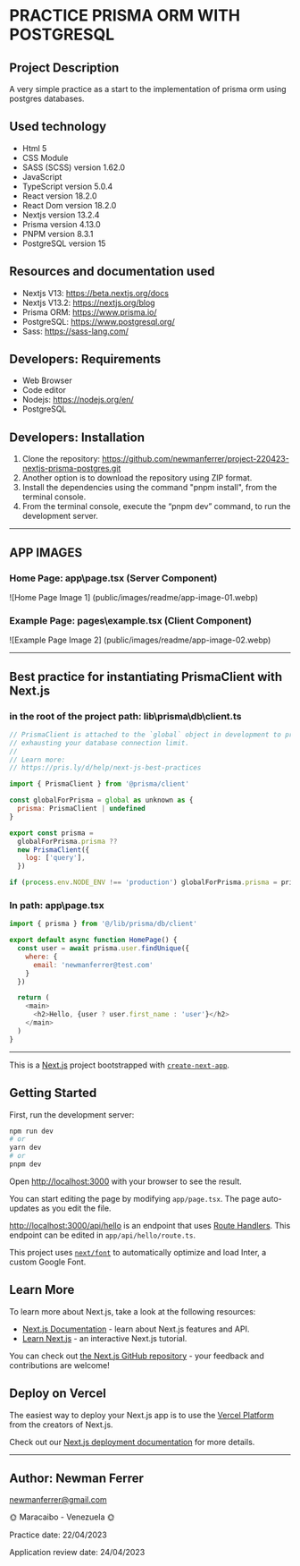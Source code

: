# PRACTICE PRISMA ORM WITH POSTGRESQL

## Project Description

A very simple practice as a start to the implementation of prisma orm using postgres databases.

## Used technology

- Html 5
- CSS Module
- SASS (SCSS) version 1.62.0
- JavaScript
- TypeScript version 5.0.4
- React version 18.2.0
- React Dom version 18.2.0
- Nextjs version 13.2.4
- Prisma version 4.13.0
- PNPM version 8.3.1
- PostgreSQL version 15

## Resources and documentation used

- Nextjs V13: https://beta.nextjs.org/docs
- Nextjs V13.2: https://nextjs.org/blog
- Prisma ORM: https://www.prisma.io/
- PostgreSQL: https://www.postgresql.org/
- Sass: https://sass-lang.com/

## Developers: Requirements

- Web Browser
- Code editor
- Nodejs: https://nodejs.org/en/
- PostgreSQL

## Developers: Installation

1. Clone the repository: https://github.com/newmanferrer/project-220423-nextjs-prisma-postgres.git
2. Another option is to download the repository using ZIP format.
3. Install the dependencies using the command "pnpm install", from the terminal console.
4. From the terminal console, execute the “pnpm dev” command, to run the development server.

---

## APP IMAGES

### Home Page: app\page.tsx (Server Component)

![Home Page Image 1] (public/images/readme/app-image-01.webp)

### Example Page: pages\example.tsx (Client Component)

![Example Page Image 2] (public/images/readme/app-image-02.webp)

---

## Best practice for instantiating PrismaClient with Next.js

### in the root of the project path: lib\prisma\db\client.ts

```js
// PrismaClient is attached to the `global` object in development to prevent
// exhausting your database connection limit.
//
// Learn more:
// https://pris.ly/d/help/next-js-best-practices

import { PrismaClient } from '@prisma/client'

const globalForPrisma = global as unknown as {
  prisma: PrismaClient | undefined
}

export const prisma =
  globalForPrisma.prisma ??
  new PrismaClient({
    log: ['query'],
  })

if (process.env.NODE_ENV !== 'production') globalForPrisma.prisma = prisma
```

### In path: app\page.tsx

```js
import { prisma } from '@/lib/prisma/db/client'

export default async function HomePage() {
  const user = await prisma.user.findUnique({
    where: {
      email: 'newmanferrer@test.com'
    }
  })

  return (
    <main>
      <h2>Hello, {user ? user.first_name : 'user'}</h2>
    </main>
  )
}
```

---

This is a [Next.js](https://nextjs.org/) project bootstrapped with [`create-next-app`](https://github.com/vercel/next.js/tree/canary/packages/create-next-app).

## Getting Started

First, run the development server:

```bash
npm run dev
# or
yarn dev
# or
pnpm dev
```

Open [http://localhost:3000](http://localhost:3000) with your browser to see the result.

You can start editing the page by modifying `app/page.tsx`. The page auto-updates as you edit the file.

[http://localhost:3000/api/hello](http://localhost:3000/api/hello) is an endpoint that uses [Route Handlers](https://beta.nextjs.org/docs/routing/route-handlers). This endpoint can be edited in `app/api/hello/route.ts`.

This project uses [`next/font`](https://nextjs.org/docs/basic-features/font-optimization) to automatically optimize and load Inter, a custom Google Font.

## Learn More

To learn more about Next.js, take a look at the following resources:

- [Next.js Documentation](https://nextjs.org/docs) - learn about Next.js features and API.
- [Learn Next.js](https://nextjs.org/learn) - an interactive Next.js tutorial.

You can check out [the Next.js GitHub repository](https://github.com/vercel/next.js/) - your feedback and contributions are welcome!

## Deploy on Vercel

The easiest way to deploy your Next.js app is to use the [Vercel Platform](https://vercel.com/new?utm_medium=default-template&filter=next.js&utm_source=create-next-app&utm_campaign=create-next-app-readme) from the creators of Next.js.

Check out our [Next.js deployment documentation](https://nextjs.org/docs/deployment) for more details.

---

## Author: Newman Ferrer

newmanferrer@gmail.com

🌞 Maracaibo - Venezuela 🌞

Practice date: 22/04/2023

Application review date: 24/04/2023
